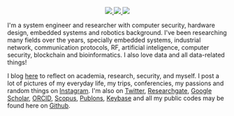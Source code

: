 <p align="center">
  <a href="https://twitter.com/paoloo">
    <img src="https://img.shields.io/twitter/follow/paoloo?style=for-the-badge&label=%40paoloo&logo=twitter&logoColor=00AEFF&labelColor=black&color=7fff00">
  </a>
  <a href="https://paolo.zone">
    <img src="https://img.shields.io/badge/-paolo.zone-black?style=for-the-badge&logo=libreoffice&logoColor=00AEFF&labelColor=black&color=black">
  </a>
  <a href="mailto:paolocmo@gmail.com">
    <img src="https://img.shields.io/badge/paolocmo@gmail.com-0078D4?style=for-the-badge&logo=Microsoft-Outlook&logoColor=00AEFF&labelColor=black&color=black">
  </a>

   <br/>

I'm a system engineer and researcher with computer security, hardware design, embedded systems and robotics background. I've been researching many fields over the years, specially embedded systems, industrial network, communication protocols, RF, artificial inteligence, computer security, blockchain and bioinformatics. I also love data and all data-related things!

I blog <a href="https://paolo.zone/blog/">here</a> to reflect on academia, research, security, and myself. I post a lot of pictures of my everyday life, my trips, conferencies, my passions and random things on <a href="https://www.instagram.com/paolocmo/">Instagram</a>. I'm also on <a href="http://twitter.com/paoloo">Twitter</a>, <a href="https://www.researchgate.net/profile/Paolo_Oliveira">Researchgate</a>, <a href="https://scholar.google.com/citations?user=gaUnn5oAAAAJ&hl=en">Google Scholar</a>, <a href="https://orcid.org/0000-0003-4117-953X">ORCID</a>, <a href="https://www.scopus.com/authid/detail.uri?authorId=56963272200">Scopus</a>, <a href="https://publons.com/researcher/2375121/j-paolo-c-m-oliveira/">Publons</a>, <a href="https://keybase.io/paolooliveira/">Keybase</a> and all my public codes may be found here on <a href="https://github.com/paoloo">Github</a>.
</p>
